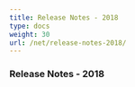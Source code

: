 ```yaml
---
title: Release Notes - 2018
type: docs
weight: 30
url: /net/release-notes-2018/
---
```


### **Release Notes - 2018**
